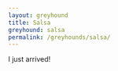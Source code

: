 ```yaml
---
layout: greyhound
title: Salsa
greyhound: salsa
permalink: /greyhounds/salsa/
---
```


I just arrived!
